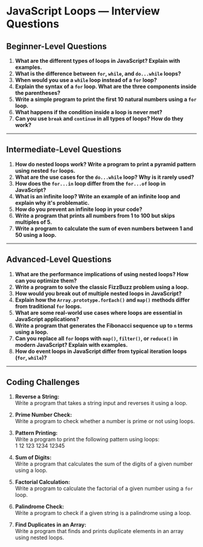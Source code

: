 # JavaScript Loops — Interview Questions

## Beginner-Level Questions

1. **What are the different types of loops in JavaScript? Explain with examples.**
2. **What is the difference between `for`, `while`, and `do...while` loops?**
3. **When would you use a `while` loop instead of a `for` loop?**
4. **Explain the syntax of a `for` loop. What are the three components inside the parentheses?**
5. **Write a simple program to print the first 10 natural numbers using a `for` loop.**
6. **What happens if the condition inside a loop is never met?**
7. **Can you use `break` and `continue` in all types of loops? How do they work?**

---

## Intermediate-Level Questions

1. **How do nested loops work? Write a program to print a pyramid pattern using nested `for` loops.**
2. **What are the use cases for the `do...while` loop? Why is it rarely used?**
3. **How does the `for...in` loop differ from the `for...of` loop in JavaScript?**
4. **What is an infinite loop? Write an example of an infinite loop and explain why it's problematic.**
5. **How do you prevent an infinite loop in your code?**
6. **Write a program that prints all numbers from 1 to 100 but skips multiples of 5.**
7. **Write a program to calculate the sum of even numbers between 1 and 50 using a loop.**

---

## Advanced-Level Questions

1. **What are the performance implications of using nested loops? How can you optimize them?**
2. **Write a program to solve the classic FizzBuzz problem using a loop.**
3. **How would you break out of multiple nested loops in JavaScript?**
4. **Explain how the `Array.prototype.forEach()` and `map()` methods differ from traditional `for` loops.**
5. **What are some real-world use cases where loops are essential in JavaScript applications?**
6. **Write a program that generates the Fibonacci sequence up to `n` terms using a loop.**
7. **Can you replace all `for` loops with `map()`, `filter()`, or `reduce()` in modern JavaScript? Explain with examples.**
8. **How do event loops in JavaScript differ from typical iteration loops (`for`, `while`)?**

---

## Coding Challenges

1. **Reverse a String:**  
   Write a program that takes a string input and reverses it using a loop.

2. **Prime Number Check:**  
   Write a program to check whether a number is prime or not using loops.

3. **Pattern Printing:**  
    Write a program to print the following pattern using loops:  
   1
   12
   123
   1234
   12345

4. **Sum of Digits:**  
   Write a program that calculates the sum of the digits of a given number using a loop.

5. **Factorial Calculation:**  
   Write a program to calculate the factorial of a given number using a `for` loop.

6. **Palindrome Check:**  
   Write a program to check if a given string is a palindrome using a loop.

7. **Find Duplicates in an Array:**  
   Write a program that finds and prints duplicate elements in an array using nested loops.
